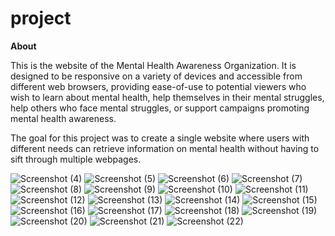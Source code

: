 # project
**About**

This is the website of the Mental Health Awareness Organization. It is designed to be responsive on a variety of devices and accessible from different web browsers, providing ease-of-use to 
potential viewers who wish to learn about mental health, help themselves in their mental struggles, help others who face mental struggles, or support campaigns promoting mental health 
awareness.

The goal for this project was to create a single website where users with different needs can retrieve information on mental health without having to sift through multiple webpages. 


![Screenshot (4)](https://user-images.githubusercontent.com/91194283/188323564-e3f35dc9-7339-433b-8383-51e9a45ae804.png)
![Screenshot (5)](https://user-images.githubusercontent.com/91194283/188323569-25a1ff05-b898-4e8c-92b3-f8d0f8ee01c4.png)
![Screenshot (6)](https://user-images.githubusercontent.com/91194283/188323574-6c65e0ee-bcbf-4996-906d-cc58a0d2fcf5.png)
![Screenshot (7)](https://user-images.githubusercontent.com/91194283/188323578-1eb6c25d-d19d-401a-8342-8151edb8ac4f.png)
![Screenshot (8)](https://user-images.githubusercontent.com/91194283/188323580-9fd34f60-f42a-4976-a9ef-81e964ba3a61.png)
![Screenshot (9)](https://user-images.githubusercontent.com/91194283/188323590-2e658704-82d3-4e3d-9b37-c5ff40806998.png)
![Screenshot (10)](https://user-images.githubusercontent.com/91194283/188323600-6859566f-9122-4737-8615-5370ce36eb77.png)
![Screenshot (11)](https://user-images.githubusercontent.com/91194283/188323603-a093f294-4b4c-4aba-a734-0c5602184cb3.png)
![Screenshot (12)](https://user-images.githubusercontent.com/91194283/188323607-4f540856-ae28-43e7-8655-56429a7cf8d6.png)
![Screenshot (13)](https://user-images.githubusercontent.com/91194283/188323617-f89cea15-e849-4063-ab58-ea5aba7a646c.png)
![Screenshot (14)](https://user-images.githubusercontent.com/91194283/188323624-2bc192cf-73f0-493c-949f-5f834acf938d.png)
![Screenshot (15)](https://user-images.githubusercontent.com/91194283/188323629-b50ad13a-3a68-4c1d-b245-990bf5b21b80.png)
![Screenshot (16)](https://user-images.githubusercontent.com/91194283/188323631-9b30552f-fb54-49e6-bec6-4a1c9f09c65f.png)
![Screenshot (17)](https://user-images.githubusercontent.com/91194283/188323633-912f8cf3-6c1d-40a5-98ac-f5e800f9d8bf.png)
![Screenshot (18)](https://user-images.githubusercontent.com/91194283/188323638-7ea76af1-ef66-4b78-95d5-d7d1cd172e4e.png)
![Screenshot (19)](https://user-images.githubusercontent.com/91194283/188323650-e7d0c6b5-58ad-4f5d-b12f-720d2fafa529.png)
![Screenshot (20)](https://user-images.githubusercontent.com/91194283/188323665-e2e4d0e4-1cbb-4ee7-8df5-ee98c5e9f1e8.png)
![Screenshot (21)](https://user-images.githubusercontent.com/91194283/188323667-e48993e4-a2dd-4e19-821b-8f20c2f663e6.png)
![Screenshot (22)](https://user-images.githubusercontent.com/91194283/188323674-fb813f7e-16a3-42f9-ae3d-cf0aee1b0ed9.png)
